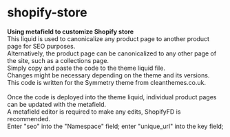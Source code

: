 # shopify-store
<strong>Using metafield to customize Shopify store</strong><br>
This liquid is used to canonicalize any product page to another product page for SEO purposes.<br>
Alternatively, the product page can be canonicalized to any other page of the site, such as a collections page.<br>
Simply copy and paste the code to the theme liquid file.<br>
Changes might be necessary depending on the theme and its versions.<br>
This code is written for the Symmetry theme from cleanthemes.co.uk.<br><br>
Once the code is deployed into the theme liquid, individual product pages can be updated with the metafield.<br>
A metafield editor is required to make any edits, ShopifyFD is recommended.<br>
Enter "seo" into the "Namespace" field; enter "unique_url" into the key field; <br>
